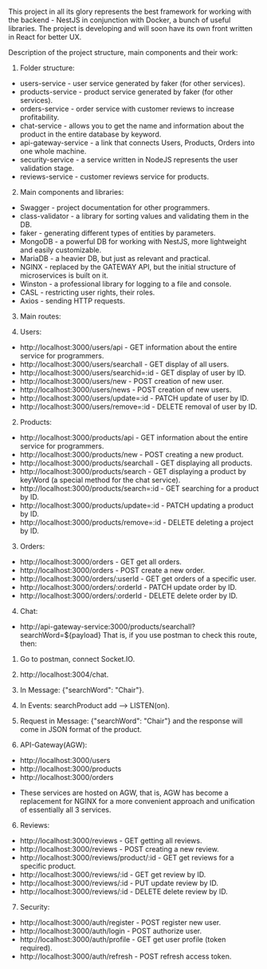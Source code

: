 This project in all its glory represents the best framework for working with the backend - NestJS in conjunction with Docker, a bunch of useful libraries.
The project is developing and will soon have its own front written in React for better UX.

Description of the project structure, main components and their work:

1. Folder structure:

- users-service - user service generated by faker (for other services).
- products-service - product service generated by faker (for other services).
- orders-service - order service with customer reviews to increase profitability.
- chat-service - allows you to get the name and information about the product in the entire database by keyword.
- api-gateway-service - a link that connects Users, Products, Orders into one whole machine.
- security-service - a service written in NodeJS represents the user validation stage.
- reviews-service - customer reviews service for products.

2. Main components and libraries:

- Swagger - project documentation for other programmers.
- class-validator - a library for sorting values ​​and validating them in the DB.
- faker - generating different types of entities by parameters.
- MongoDB - a powerful DB for working with NestJS, more lightweight and easily customizable.
- MariaDB - a heavier DB, but just as relevant and practical.
- NGINX - replaced by the GATEWAY API, but the initial structure of microservices is built on it.
- Winston - a professional library for logging to a file and console.
- CASL - restricting user rights, their roles.
- Axios - sending HTTP requests.

3. Main routes:

1. Users:

- http://localhost:3000/users/api - GET information about the entire service for programmers.
- http://localhost:3000/users/searchall - GET display of all users.
- http://localhost:3000/users/searchid=:id - GET display of user by ID.
- http://localhost:3000/users/new - POST creation of new user.
- http://localhost:3000/users/news - POST creation of new users.
- http://localhost:3000/users/update=:id - PATCH update of user by ID.
- http://localhost:3000/users/remove=:id - DELETE removal of user by ID.

2. Products:

- http://localhost:3000/products/api - GET information about the entire service for programmers.
- http://localhost:3000/products/new - POST creating a new product.
- http://localhost:3000/products/searchall - GET displaying all products.
- http://localhost:3000/products/search - GET displaying a product by keyWord (a special method for the chat service).
- http://localhost:3000/products/search=:id - GET searching for a product by ID.
- http://localhost:3000/products/update=:id - PATCH updating a product by ID.
- http://localhost:3000/products/remove=:id - DELETE deleting a project by ID.

3. Orders:

- http://localhost:3000/orders - GET get all orders.
- http://localhost:3000/orders - POST create a new order.
- http://localhost:3000/orders/:userId - GET get orders of a specific user.
- http://localhost:3000/orders/:orderId - PATCH update order by ID.
- http://localhost:3000/orders/:orderId - DELETE delete order by ID.

4. Chat:

- http://api-gateway-service:3000/products/searchall?searchWord=${payload}
  That is, if you use postman to check this route, then:

1. Go to postman, connect Socket.IO.
2. http://localhost:3004/chat.
3. In Message: {"searchWord": "Chair"}.
4. In Events: searchProduct add --> LISTEN(on).
5. Request in Message: {"searchWord": "Chair"} and the response will come in JSON format of the product.

6. API-Gateway(AGW):

- http://localhost:3000/users
- http://localhost:3000/products
- http://localhost:3000/orders

* These services are hosted on AGW, that is, AGW has become a replacement for NGINX for a more convenient approach and unification of essentially all 3 services.

6. Reviews:

- http://localhost:3000/reviews - GET getting all reviews.
- http://localhost:3000/reviews - POST creating a new review.
- http://localhost:3000/reviews/product/:id - GET get reviews for a specific product.
- http://localhost:3000/reviews/:id - GET get review by ID.
- http://localhost:3000/reviews/:id - PUT update review by ID.
- http://localhost:3000/reviews/:id - DELETE delete review by ID.

7. Security:

- http://localhost:3000/auth/register - POST register new user.
- http://localhost:3000/auth/login - POST authorize user.
- http://localhost:3000/auth/profile - GET get user profile (token required).
- http://localhost:3000/auth/refresh - POST refresh access token.
